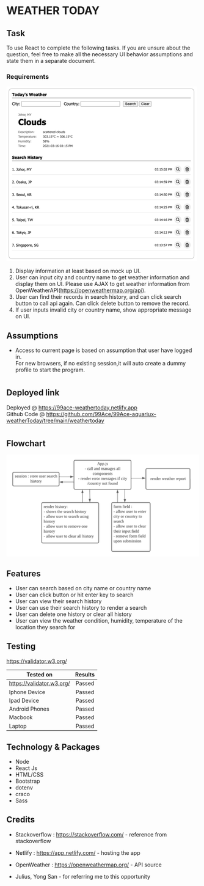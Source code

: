 # **WEATHER TODAY**

## Task

To use React to complete the following tasks. If you are unsure about the question, feel free to make all the necessary UI behavior assumptions and state them in a separate document.

### Requirements

![Example of UI](./public/images/example.png)

1. Display information at least based on mock up UI.
2. User can input city and country name to get weather information and display them on UI. Please
   use AJAX to get weather information from OpenWeatherAPI(https://openweathermap.org/api).
3. User can find their records in search history, and can click search button to call api again. Can click
   delete button to remove the record.
4. If user inputs invalid city or country name, show appropriate message on UI.

## Assumptions

- Access to current page is based on assumption that user have logged in.\
  For new browsers, if no existing session,it will auto create a dummy profile to start the program.

#

## Deployed link

Deployed @ https://99ace-weathertoday.netlify.app \
Github Code @ https://github.com/99Ace/99Ace-aquariux-weatherToday/tree/main/weathertoday

#

## Flowchart

![Diagram of the flow of the website](./public/images/flowchart.png)

## Features

- User can search based on city name or country name
- User can click button or hit enter key to search
- User can view their search history
- User can use their search history to render a search
- User can delete one history or clear all history
- User can view the weather condition, humidity, temperature of the location they search for

## Testing

https://validator.w3.org/

| Tested on                 | Results |
| ------------------------- | :-----: |
| https://validator.w3.org/ | Passed  |
| Iphone Device             | Passed  |
| Ipad Device               | Passed  |
| Android Phones            | Passed  |
| Macbook                   | Passed  |
| Laptop                    | Passed  |

## **Technology & Packages**

- Node
- React Js
- HTML/CSS
- Bootstrap
- dotenv
- craco
- Sass

## **Credits**

- Stackoverflow : https://stackoverflow.com/ - reference from stackoverflow
- Netlify : https://app.netlify.com/ - hosting the app
- OpenWeather : https://openweathermap.org/ - API source

- Julius, Yong San - for referring me to this opportunity
